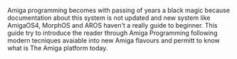 Amiga programming becomes with passing of years a black magic because
documentation about this system is not updated and new system like AmigaOS4,
MorphOS and AROS haven't a really guide to beginner. This guide try to
introduce the reader through Amiga Programming following modern tecniques
avaiable into new Amiga flavours and permitt to know what is The Amiga
platform today.